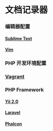 # 文档记录器

### 编辑器配置

#### [Sublime Text](./src/editor/sublime.md)
#### [Vim](./src/editor/vim.md)

### PHP 开发环境配置

### [Vagrant](./src/php/environment.md)

### PHP Framework

#### [Yii 2.0](./src/php/framework/yii.md)
#### [Laravel](./src/php/framework/laravel.md)
#### [Phalcon](./src/php/framework/phalcon.md)
